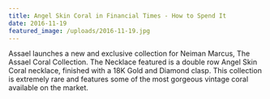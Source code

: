 ```yaml
---
title: Angel Skin Coral in Financial Times - How to Spend It
date: 2016-11-19
featured_image: /uploads/2016-11-19.jpg
---
```

Assael launches a new and exclusive collection for Neiman Marcus, The Assael Coral Collection. The Necklace featured is a double row Angel Skin Coral necklace, finished with a 18K Gold and Diamond clasp. This collection is extremely rare and features some of the most gorgeous vintage coral available on the market. ​​